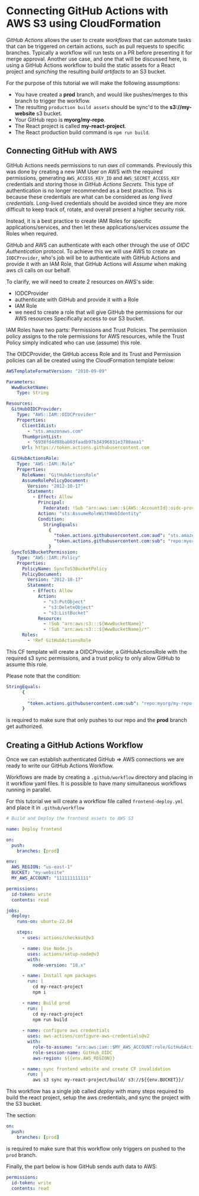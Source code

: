  # Connecting GitHub Actions with AWS S3 using CloudFormation
*GitHub Actions* allows the user to create *workflows* that can automate tasks that can be triggered on certain actions, such as pull requests to specific branches. Typically a workflow will run tests on a PR before presenting it for merge approval. Another use case, and one that will be discussed here, is using a GitHub Actions workflow to build the static assets for a React project and *synching* the resulting *build artifacts* to an S3 bucket.

For the purpose of this tutorial we will make the following assumptions:
- You have created a **prod** branch, and would like pushes/merges to this branch to trigger the workflow.
- The resulting `production build assets` should be sync'd to the **s3://my-website** s3 bucket.
- Your GitHub repo is **myorg/my-repo**.
- The React project is called **my-react-project**.
- The React production build command is `npm run build`.

## Connecting GitHub with AWS
GitHub Actions needs permissions to run *aws cli* commands. Previously this was done by creating a new IAM User on AWS with the required permissions, generating `AWS_ACCESS_KEY_ID` and `AWS_SECRET_ACCESS_KEY` credentials and storing those in *GitHub Actions Secrets*. This type of authentication is no longer recommended as a best practice. This is because these credentials are what can be considered as *long lived credentials*. Long-lived credentials should be avoided since they are more difficult to keep track of, rotate, and overall present a higher security risk.

Instead, it is a best practice to create IAM Roles for specific applications/services, and then let these applications/services *assume* the Roles when required.

GitHub and AWS can authenticate with each other through the use of *OIDC Authentication* protocol. To achieve this we will use AWS to create an `IODCProvider`, who's job will be to authenticate with GitHub Actions and provide it with an IAM Role, that GitHub Actions will *Assume* when making aws cli calls on our behalf.

To clarify, we will need to create 2 resources on AWS's side:
- IODCProvider 
- authenticate with GitHub and provide it with a Role
- IAM Role 
- we need to create a role that will give GitHub the permissions for our AWS resources Specifically access to our S3 bucket.

IAM Roles have two parts: Permissions and Trust Policies. The permission policy assigns to the role permissions for AWS resources, while the Trust Policy simply indicated who can use (assume) this role.

The OIDCProvider, the GitHub access Role and its Trust and Permission policies can all be created using the CloudFormation template below:

  ```yml
  AWSTemplateFormatVersion: "2010-09-09"
  
  Parameters:
    WwwBucketName:
      Type: String
  
  Resources:
    GitHubOIDCProvider:
      Type: "AWS::IAM::OIDCProvider"
      Properties:
        ClientIdList:
          - "sts.amazonaws.com"
        ThumbprintList:
          - "6938fd4d98bab03faadb97b34396831e3780aea1"
        Url: https://token.actions.githubusercontent.com
  
    GitHubActionsRole:
      Type: "AWS::IAM::Role"
      Properties:
        RoleName: "GitHubActionsRole"
        AssumeRolePolicyDocument:
          Version: "2012-10-17"
          Statement:
            - Effect: Allow
              Principal:
                Federated: !Sub "arn:aws:iam::${AWS::AccountId}:oidc-provider/token.actions.githubusercontent.com"
              Action: "sts:AssumeRoleWithWebIdentity"
              Condition:
                StringEquals:
                  {
                    "token.actions.githubusercontent.com:aud": "sts.amazonaws.com",
                    "token.actions.githubusercontent.com:sub": "repo:myorg/my-repo:ref:refs/heads/prod",
                  }
    SyncToS3BucketPermission:
      Type: "AWS::IAM::Policy"
      Properties:
        PolicyName: SyncToS3BucketPolicy
        PolicyDocument:
          Version: "2012-10-17"
          Statement:
            - Effect: Allow
              Action:
                - "s3:PutObject"
                - "s3:DeleteObject"
                - "s3:ListBucket"
              Resource:
                - !Sub "arn:aws:s3:::${WwwBucketName}"
                - !Sub "arn:aws:s3:::${WwwBucketName}/*"
        Roles:
          - !Ref GitHubActionsRole
  ```

This CF template will create a OIDCProvider, a GitHubActionsRole with the required s3 sync permissions, and a trust policy to only allow GitHub to assume this role.

Please note that the condition:

  ```yml
  StringEquals:
        {
          ...
          "token.actions.githubusercontent.com:sub": "repo:myorg/my-repo:ref:refs/heads/prod",
        }
  ```
is required to make sure that only pushes to our repo and the **prod** branch get authorized.

## Creating a GitHub Actions Workflow
Once we can establish authenticated GitHub => AWS connections we are ready to write our GitHub Actions Workflow.

Workflows are made by creating a `.github/workflow` directory and placing in it workflow yaml files. It is possible to have many simultaneous workflows running in parallel.

For this tutorial we will create a workflow file called `frontend-deploy.yml` and place it in `.github/workflow`

  ```yml
  # Build and Deploy the frontend assets to AWS S3
  
  name: Deploy frontend
  
  on:
    push:
      branches: [prod]
  
  env:
    AWS_REGION: "us-east-1"
    BUCKET: "my-website"
    MY_AWS_ACCOUNT: "111111111111"
  
  permissions:
    id-token: write
    contents: read
  
  jobs:
    deploy:
      runs-on: ubuntu-22.04
  
      steps:
        - uses: actions/checkout@v3
  
        - name: Use Node.js
          uses: actions/setup-node@v3
          with:
            node-version: "18.x"
  
        - name: Install npm packages
          run: |
            cd my-react-project
            npm i
  
        - name: Build prod
          run: |
            cd my-react-project
            npm run build
            
        - name: configure aws credentials
          uses: aws-actions/configure-aws-credentials@v2
          with:
            role-to-assume: "arn:aws:iam::$MY_AWS_ACCOUNT:role/GitHubActionsRole"
            role-session-name: GitHub_OIDC
            aws-region: ${{env.AWS_REGION}}
  
        - name: sync frontend website and create CF invalidation
          run: |
            aws s3 sync my-react-project/build/ s3://${{env.BUCKET}}/
  ```

This workflow has a single job called *deploy* with many steps required to build the react project, setup the aws credentials, and sync the project with the S3 bucket.

The section:

  ```yml
  on:
    push:
      branches: [prod]
  ```
is required to make sure that this workflow only triggers on pushed to the `prod` branch.

Finally, the part below is how GitHub sends auth data to AWS:

  ```yml
  permissions:
    id-token: write
    contents: read
  ```